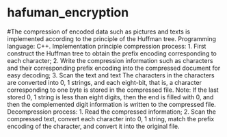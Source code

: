 # hafuman_encryption
#The compression of encoded data such as pictures and texts is implemented according to the principle of the Huffman tree. Programming language: C++. Implementation principle compression process: 1. First construct the Huffman tree to obtain the prefix encoding corresponding to each character; 2. Write the compression information such as characters and their corresponding prefix encoding into the compressed document for easy decoding; 3. Scan the text and text The characters in the characters are converted into 0, 1 strings, and each eight-bit, that is, a character corresponding to one byte is stored in the compressed file. Note: If the last stored 0, 1 string is less than eight digits, then the end is filled with 0, and then the complemented digit information is written to the compressed file. Decompression process: 1. Read the compressed information; 2. Scan the compressed text, convert each character into 0, 1 string, match the prefix encoding of the character, and convert it into the original file.
